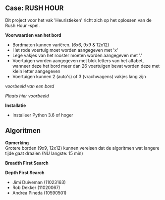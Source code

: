 ## Case: RUSH HOUR

Dit project voor het vak 'Heuristieken' richt zich op het oplossen van de Rush Hour -spel.

**Voorwaarden van het bord**

* Bordmaten kunnen variëren. (6x6, 9x9 & 12x12)
* Het rode voertuig moet worden aangegeven met 'x'
* Lege vakjes van het rooster moeten worden aangegeven met '.'
* Voertuigen worden aangegeven met blok letters van het alfabet, wanneer deze het bord meer dan 26 voertuigen bevat worden deze met klein letter aangegeven
* Voertuigen kunnen 2 (auto's) of 3 (vrachwagens) vakjes lang zijn

*voorbeeld van een bord*

*Plaats hier voorbeeld*

**Installatie**

* Installeer Python 3.6 of hoger


## Algoritmen

**Opmerking** <br>
Grotere borden (9x9, 12x12) kunnen vereisen dat de algoritmen wat langere tijde gaat draaien (NU langste: 15 min)

**Breadth First Search** 

**Depth First Search**

* Jimi Duiveman (11023163) <br>
* Rob Dekker (11020067) <br>
* Andrea Pineda (10590501)
